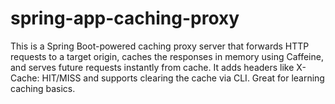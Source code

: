 # spring-app-caching-proxy
This is a Spring Boot-powered caching proxy server that forwards HTTP requests to a target origin, caches the responses in memory using Caffeine, and serves future requests instantly from cache. It adds headers like X-Cache: HIT/MISS and supports clearing the cache via CLI. Great for learning caching basics.
